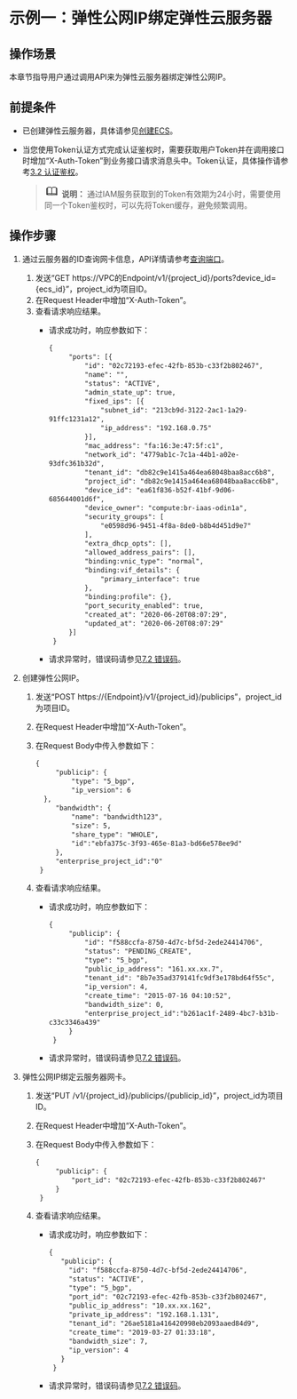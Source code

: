 # 示例一：弹性公网IP绑定弹性云服务器<a name="eip_apieg_0002"></a>

## 操作场景<a name="section7138121042816"></a>

本章节指导用户通过调用API来为弹性云服务器绑定弹性公网IP。

## 前提条件<a name="section121461310112815"></a>

-   已创建弹性云服务器，具体请参见[创建ECS](https://support.huaweicloud.com/qs-ecs/ecs_02_0009.html)。
-   当您使用Token认证方式完成认证鉴权时，需要获取用户Token并在调用接口时增加“X-Auth-Token”到业务接口请求消息头中。Token认证，具体操作请参考[3.2 认证鉴权](认证鉴权.md)。

    >![](public_sys-resources/icon-note.gif) **说明：** 
    >通过IAM服务获取到的Token有效期为24小时，需要使用同一个Token鉴权时，可以先将Token缓存，避免频繁调用。


## 操作步骤<a name="section19170191052819"></a>

1.  通过云服务器的ID查询网卡信息，API详情请参考[查询端口](https://support.huaweicloud.com/api-vpc/vpc_port01_0002.html)。
    1.  发送“GET  https://VPC的Endpoint/v1/\{project\_id\}/ports?device\_id=\{ecs\_id\}”，project\_id为项目ID。
    2.  在Request Header中增加“X-Auth-Token”。
    3.  查看请求响应结果。
        -   请求成功时，响应参数如下：

            ```
            { 
                 "ports": [{ 
                     "id": "02c72193-efec-42fb-853b-c33f2b802467", 
                     "name": "", 
                     "status": "ACTIVE", 
                     "admin_state_up": true, 
                     "fixed_ips": [{ 
                         "subnet_id": "213cb9d-3122-2ac1-1a29-91ffc1231a12", 
                         "ip_address": "192.168.0.75" 
                     }], 
                     "mac_address": "fa:16:3e:47:5f:c1", 
                     "network_id": "4779ab1c-7c1a-44b1-a02e-93dfc361b32d", 
                     "tenant_id": "db82c9e1415a464ea68048baa8acc6b8", 
                     "project_id": "db82c9e1415a464ea68048baa8acc6b8", 
                     "device_id": "ea61f836-b52f-41bf-9d06-685644001d6f", 
                     "device_owner": "compute:br-iaas-odin1a", 
                     "security_groups": [ 
                         "e0598d96-9451-4f8a-8de0-b8b4d451d9e7" 
                     ], 
                     "extra_dhcp_opts": [], 
                     "allowed_address_pairs": [], 
                     "binding:vnic_type": "normal", 
                     "binding:vif_details": { 
                         "primary_interface": true 
                     }, 
                     "binding:profile": {}, 
                     "port_security_enabled": true, 
                     "created_at": "2020-06-20T08:07:29", 
                     "updated_at": "2020-06-20T08:07:29" 
                 }] 
             }
            ```

        -   请求异常时，错误码请参见[7.2 错误码](错误码.md)。

2.  创建弹性公网IP。
    1.  发送“POST https://\{Endpoint\}/v1/\{project\_id\}/publicips”，project\_id为项目ID。
    2.  在Request Header中增加“X-Auth-Token”。
    3.  在Request Body中传入参数如下：

        ```
        {     
             "publicip": {         
                 "type": "5_bgp",         
                 "ip_version": 6        
          },    
             "bandwidth": {        
                 "name": "bandwidth123",        
                 "size": 5,         
                 "share_type": "WHOLE", 
                 "id":"ebfa375c-3f93-465e-81a3-bd66e578ee9d" 
             },          
             "enterprise_project_id":"0"   
         }
        ```

    4.  查看请求响应结果。
        -   请求成功时，响应参数如下：

            ```
            { 
                 "publicip": { 
                     "id": "f588ccfa-8750-4d7c-bf5d-2ede24414706", 
                     "status": "PENDING_CREATE", 
                     "type": "5_bgp", 
                     "public_ip_address": "161.xx.xx.7", 
                     "tenant_id": "8b7e35ad379141fc9df3e178bd64f55c", 
                     "ip_version": 4, 
                     "create_time": "2015-07-16 04:10:52", 
                     "bandwidth_size": 0, 
                     "enterprise_project_id":"b261ac1f-2489-4bc7-b31b-c33c3346a439" 
                 } 
             }
            ```

        -   请求异常时，错误码请参见[7.2 错误码](错误码.md)。

3.  弹性公网IP绑定云服务器网卡。
    1.  发送“PUT /v1/\{project\_id\}/publicips/\{publicip\_id\}”，project\_id为项目ID。
    2.  在Request Header中增加“X-Auth-Token”。
    3.  在Request Body中传入参数如下：

        ```
        {     
             "publicip": {         
                 "port_id": "02c72193-efec-42fb-853b-c33f2b802467"      
             }
         }
        ```

    4.  查看请求响应结果。
        -   请求成功时，响应参数如下：

            ```
            { 
               "publicip": { 
                 "id": "f588ccfa-8750-4d7c-bf5d-2ede24414706", 
                 "status": "ACTIVE", 
                 "type": "5_bgp", 
                 "port_id": "02c72193-efec-42fb-853b-c33f2b802467", 
                 "public_ip_address": "10.xx.xx.162", 
                 "private_ip_address": "192.168.1.131", 
                 "tenant_id": "26ae5181a416420998eb2093aaed84d9", 
                 "create_time": "2019-03-27 01:33:18", 
                 "bandwidth_size": 7, 
                 "ip_version": 4 
               } 
             }
            ```

        -   请求异常时，错误码请参见[7.2 错误码](错误码.md)。



